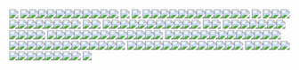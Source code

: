 ### 
<img src="https://img.shields.io/badge/Java-orange?style=for-the-badge&logo=JavaScript&logoColor=black"/> <img src="https://img.shields.io/badge/Java-yellow?style=for-the-badge&logo=JavaScript&logoColor=black"/><img src="https://img.shields.io/badge/Java-orange?style=for-the-badge&logo=JavaScript&logoColor=black"/><img src="https://img.shields.io/badge/Java-orange?style=for-the-badge&logo=JavaScript&logoColor=black"/><img src="https://img.shields.io/badge/Java-yellow?style=for-the-badge&logo=JavaScript&logoColor=black"/><img src="https://img.shields.io/badge/Java-yellow?style=for-the-badge&logo=JavaScript&logoColor=black"/><img src="https://img.shields.io/badge/Java-yellow?style=for-the-badge&logo=JavaScript&logoColor=black"/><img src="https://img.shields.io/badge/Java-orange?style=for-the-badge&logo=JavaScript&logoColor=black"/><img src="https://img.shields.io/badge/Java-yellow?style=for-the-badge&logo=JavaScript&logoColor=black"/><img src="https://img.shields.io/badge/Java-orange?style=for-the-badge&logo=JavaScript&logoColor=black"/><img src="https://img.shields.io/badge/Java-yellow?style=for-the-badge&logo=JavaScript&logoColor=black"/><img src="https://img.shields.io/badge/Java-orange?style=for-the-badge&logo=JavaScript&logoColor=black"/>
<img src="https://img.shields.io/badge/Java-orange?style=for-the-badge&logo=JavaScript&logoColor=black"/> <img src="https://img.shields.io/badge/Java-yellow?style=for-the-badge&logo=JavaScript&logoColor=black"/> <img src="https://img.shields.io/badge/Java-yellow?style=for-the-badge&logo=JavaScript&logoColor=black"/><img src="https://img.shields.io/badge/Java-yellow?style=for-the-badge&logo=JavaScript&logoColor=black"/><img src="https://img.shields.io/badge/Java-orange?style=for-the-badge&logo=JavaScript&logoColor=black"/><img src="https://img.shields.io/badge/Java-yellow?style=for-the-badge&logo=JavaScript&logoColor=black"/><img src="https://img.shields.io/badge/Java-orange?style=for-the-badge&logo=JavaScript&logoColor=black"/><img src="https://img.shields.io/badge/Java-orange?style=for-the-badge&logo=JavaScript&logoColor=black"/><img src="https://img.shields.io/badge/Java-orange?style=for-the-badge&logo=JavaScript&logoColor=black"/><img src="https://img.shields.io/badge/Java-yellow?style=for-the-badge&logo=JavaScript&logoColor=black"/><img src="https://img.shields.io/badge/Java-orange?style=for-the-badge&logo=JavaScript&logoColor=black"/><img src="https://img.shields.io/badge/Java-yellow?style=for-the-badge&logo=JavaScript&logoColor=black"/><img src="https://img.shields.io/badge/Java-orange?style=for-the-badge&logo=JavaScript&logoColor=black"/><img src="https://img.shields.io/badge/Java-orange?style=for-the-badge&logo=JavaScript&logoColor=black"/>
<img src="https://img.shields.io/badge/Java-orange?style=for-the-badge&logo=JavaScript&logoColor=black"/> <img src="https://img.shields.io/badge/Java-yellow?style=for-the-badge&logo=JavaScript&logoColor=black"/><img src="https://img.shields.io/badge/Java-orange?style=for-the-badge&logo=JavaScript&logoColor=black"/><img src="https://img.shields.io/badge/Java-orange?style=for-the-badge&logo=JavaScript&logoColor=black"/><img src="https://img.shields.io/badge/Java-yellow?style=for-the-badge&logo=JavaScript&logoColor=black"/><img src="https://img.shields.io/badge/Java-yellow?style=for-the-badge&logo=JavaScript&logoColor=black"/><img src="https://img.shields.io/badge/Java-yellow?style=for-the-badge&logo=JavaScript&logoColor=black"/><img src="https://img.shields.io/badge/Java-orange?style=for-the-badge&logo=JavaScript&logoColor=black"/><img src="https://img.shields.io/badge/Java-yellow?style=for-the-badge&logo=JavaScript&logoColor=black"/><img src="https://img.shields.io/badge/Java-yellow?style=for-the-badge&logo=JavaScript&logoColor=black"/><img src="https://img.shields.io/badge/Java-orange?style=for-the-badge&logo=JavaScript&logoColor=black"/><img src="https://img.shields.io/badge/Java-orange?style=for-the-badge&logo=JavaScript&logoColor=black"/>
<img src="https://img.shields.io/badge/Java-orange?style=for-the-badge&logo=JavaScript&logoColor=black"/><img src="https://img.shields.io/badge/Java-orange?style=for-the-badge&logo=JavaScript&logoColor=black"/> <img src="https://img.shields.io/badge/Java-yellow?style=for-the-badge&logo=JavaScript&logoColor=black"/><img src="https://img.shields.io/badge/Java-orange?style=for-the-badge&logo=JavaScript&logoColor=black"/><img src="https://img.shields.io/badge/Java-orange?style=for-the-badge&logo=JavaScript&logoColor=black"/><img src="https://img.shields.io/badge/Java-yellow?style=for-the-badge&logo=JavaScript&logoColor=black"/><img src="https://img.shields.io/badge/Java-orange?style=for-the-badge&logo=JavaScript&logoColor=black"/><img src="https://img.shields.io/badge/Java-orange?style=for-the-badge&logo=JavaScript&logoColor=black"/><img src="https://img.shields.io/badge/Java-orange?style=for-the-badge&logo=JavaScript&logoColor=black"/><img src="https://img.shields.io/badge/Java-yellow?style=for-the-badge&logo=JavaScript&logoColor=black"/><img src="https://img.shields.io/badge/Java-orange?style=for-the-badge&logo=JavaScript&logoColor=black"/><img src="https://img.shields.io/badge/Java-yellow?style=for-the-badge&logo=JavaScript&logoColor=black"/><img src="https://img.shields.io/badge/Java-orange?style=for-the-badge&logo=JavaScript&logoColor=black"/>
<img src="https://img.shields.io/badge/Java-orange?style=for-the-badge&logo=JavaScript&logoColor=black"/><img src="https://img.shields.io/badge/Java-orange?style=for-the-badge&logo=JavaScript&logoColor=black"/> <img src="https://img.shields.io/badge/Java-orange?style=for-the-badge&logo=JavaScript&logoColor=black"/><img src="https://img.shields.io/badge/Java-yellow?style=for-the-badge&logo=JavaScript&logoColor=black"/><img src="https://img.shields.io/badge/Java-orange?style=for-the-badge&logo=JavaScript&logoColor=black"/><img src="https://img.shields.io/badge/Java-yellow?style=for-the-badge&logo=JavaScript&logoColor=black"/><img src="https://img.shields.io/badge/Java-yellow?style=for-the-badge&logo=JavaScript&logoColor=black"/><img src="https://img.shields.io/badge/Java-yellow?style=for-the-badge&logo=JavaScript&logoColor=black"/><img src="https://img.shields.io/badge/Java-orange?style=for-the-badge&logo=JavaScript&logoColor=black"/><img src="https://img.shields.io/badge/Java-yellow?style=for-the-badge&logo=JavaScript&logoColor=black"/><img src="https://img.shields.io/badge/Java-orange?style=for-the-badge&logo=JavaScript&logoColor=black"/><img src="https://img.shields.io/badge/Java-yellow?style=for-the-badge&logo=JavaScript&logoColor=black"/><img src="https://img.shields.io/badge/Java-orange?style=for-the-badge&logo=JavaScript&logoColor=black"/>
<img src="https://img.shields.io/badge/Java-orange?style=for-the-badge&logo=JavaScript&logoColor=black"/><img src="https://img.shields.io/badge/Java-violet?style=for-the-badge&logo=JavaScript&logoColor=black"/><img src="https://img.shields.io/badge/Java-violet?style=for-the-badge&logo=JavaScript&logoColor=black"/><img src="https://img.shields.io/badge/Java-violet?style=for-the-badge&logo=JavaScript&logoColor=black"/><img src="https://img.shields.io/badge/Java-violet?style=for-the-badge&logo=JavaScript&logoColor=black"/><img src="https://img.shields.io/badge/Java-white?style=for-the-badge&logo=JavaScript&logoColor=black"/><img src="https://img.shields.io/badge/Java-violet?style=for-the-badge&logo=JavaScript&logoColor=black"/><img src="https://img.shields.io/badge/Java-violet?style=for-the-badge&logo=JavaScript&logoColor=black"/><img src="https://img.shields.io/badge/Java-white?style=for-the-badge&logo=JavaScript&logoColor=black"/><img src="https://img.shields.io/badge/Java-violet?style=for-the-badge&logo=JavaScript&logoColor=black"/><img src="https://img.shields.io/badge/Java-violet?style=for-the-badge&logo=JavaScript&logoColor=black"/><img src="https://img.shields.io/badge/Java-violet?style=for-the-badge&logo=JavaScript&logoColor=black"/><img src="https://img.shields.io/badge/Java-violet?style=for-the-badge&logo=JavaScript&logoColor=black"/>
<img src="https://img.shields.io/badge/Java-violet?style=for-the-badge&logo=JavaScript&logoColor=black"/><img src="https://img.shields.io/badge/Java-violet?style=for-the-badge&logo=JavaScript&logoColor=black"/><img src="https://img.shields.io/badge/Java-violet?style=for-the-badge&logo=JavaScript&logoColor=black"/><img src="https://img.shields.io/badge/Java-violet?style=for-the-badge&logo=JavaScript&logoColor=black"/><img src="https://img.shields.io/badge/Java-violet?style=for-the-badge&logo=JavaScript&logoColor=black"/><img src="https://img.shields.io/badge/Java-white?style=for-the-badge&logo=JavaScript&logoColor=black"/><img src="https://img.shields.io/badge/Java-violet?style=for-the-badge&logo=JavaScript&logoColor=black"/><img src="https://img.shields.io/badge/Java-white?style=for-the-badge&logo=JavaScript&logoColor=black"/><img src="https://img.shields.io/badge/Java-violet?style=for-the-badge&logo=JavaScript&logoColor=black"/><img src="https://img.shields.io/badge/Java-white?style=for-the-badge&logo=JavaScript&logoColor=black"/><img src="https://img.shields.io/badge/Java-violet?style=for-the-badge&logo=JavaScript&logoColor=black"/><img src="https://img.shields.io/badge/Java-violet?style=for-the-badge&logo=JavaScript&logoColor=black"/><img src="https://img.shields.io/badge/Java-violet?style=for-the-badge&logo=JavaScript&logoColor=black"/>
<img src="https://img.shields.io/badge/Java-violet?style=for-the-badge&logo=JavaScript&logoColor=black"/><img src="https://img.shields.io/badge/Java-violet?style=for-the-badge&logo=JavaScript&logoColor=black"/><img src="https://img.shields.io/badge/Java-violet?style=for-the-badge&logo=JavaScript&logoColor=black"/><img src="https://img.shields.io/badge/Java-violet?style=for-the-badge&logo=JavaScript&logoColor=black"/><img src="https://img.shields.io/badge/Java-violet?style=for-the-badge&logo=JavaScript&logoColor=black"/><img src="https://img.shields.io/badge/Java-white?style=for-the-badge&logo=JavaScript&logoColor=black"/><img src="https://img.shields.io/badge/Java-violet?style=for-the-badge&logo=JavaScript&logoColor=black"/><img src="https://img.shields.io/badge/Java-violet?style=for-the-badge&logo=JavaScript&logoColor=black"/><img src="https://img.shields.io/badge/Java-white?style=for-the-badge&logo=JavaScript&logoColor=black"/><img src="https://img.shields.io/badge/Java-violet?style=for-the-badge&logo=JavaScript&logoColor=black"/><img src="https://img.shields.io/badge/Java-violet?style=for-the-badge&logo=JavaScript&logoColor=black"/><img src="https://img.shields.io/badge/Java-violet?style=for-the-badge&logo=JavaScript&logoColor=black"/><img src="https://img.shields.io/badge/Java-violet?style=for-the-badge&logo=JavaScript&logoColor=black"/>
<img src="https://img.shields.io/badge/Java-violet?style=for-the-badge&logo=JavaScript&logoColor=black"/><img src="https://img.shields.io/badge/Java-violet?style=for-the-badge&logo=JavaScript&logoColor=black"/><img src="https://img.shields.io/badge/Java-violet?style=for-the-badge&logo=JavaScript&logoColor=black"/><img src="https://img.shields.io/badge/Java-violet?style=for-the-badge&logo=JavaScript&logoColor=black"/><img src="https://img.shields.io/badge/Java-violet?style=for-the-badge&logo=JavaScript&logoColor=black"/><img src="https://img.shields.io/badge/Java-white?style=for-the-badge&logo=JavaScript&logoColor=black"/><img src="https://img.shields.io/badge/Java-violet?style=for-the-badge&logo=JavaScript&logoColor=black"/><img src="https://img.shields.io/badge/Java-white?style=for-the-badge&logo=JavaScript&logoColor=black"/><img src="https://img.shields.io/badge/Java-violet?style=for-the-badge&logo=JavaScript&logoColor=black"/><img src="https://img.shields.io/badge/Java-white?style=for-the-badge&logo=JavaScript&logoColor=black"/><img src="https://img.shields.io/badge/Java-violet?style=for-the-badge&logo=JavaScript&logoColor=black"/><img src="https://img.shields.io/badge/Java-violet?style=for-the-badge&logo=JavaScript&logoColor=black"/><img src="https://img.shields.io/badge/Java-violet?style=for-the-badge&logo=JavaScript&logoColor=black"/>
<img src="https://img.shields.io/badge/Java-violet?style=for-the-badge&logo=JavaScript&logoColor=black"/><img src="https://img.shields.io/badge/Java-violet?style=for-the-badge&logo=JavaScript&logoColor=black"/><img src="https://img.shields.io/badge/Java-violet?style=for-the-badge&logo=JavaScript&logoColor=black"/><img src="https://img.shields.io/badge/Java-violet?style=for-the-badge&logo=JavaScript&logoColor=black"/><img src="https://img.shields.io/badge/Java-violet?style=for-the-badge&logo=JavaScript&logoColor=black"/><img src="https://img.shields.io/badge/Java-white?style=for-the-badge&logo=JavaScript&logoColor=black"/><img src="https://img.shields.io/badge/Java-violet?style=for-the-badge&logo=JavaScript&logoColor=black"/><img src="https://img.shields.io/badge/Java-violet?style=for-the-badge&logo=JavaScript&logoColor=black"/><img src="https://img.shields.io/badge/Java-white?style=for-the-badge&logo=JavaScript&logoColor=black"/><img src="https://img.shields.io/badge/Java-violet?style=for-the-badge&logo=JavaScript&logoColor=black"/><img src="https://img.shields.io/badge/Java-violet?style=for-the-badge&logo=JavaScript&logoColor=black"/><img src="https://img.shields.io/badge/Java-violet?style=for-the-badge&logo=JavaScript&logoColor=black"/><img src="https://img.shields.io/badge/Java-violet?style=for-the-badge&logo=JavaScript&logoColor=black"/>
<img src="https://img.shields.io/badge/Java-violet?style=for-the-badge&logo=JavaScript&logoColor=black"/>
